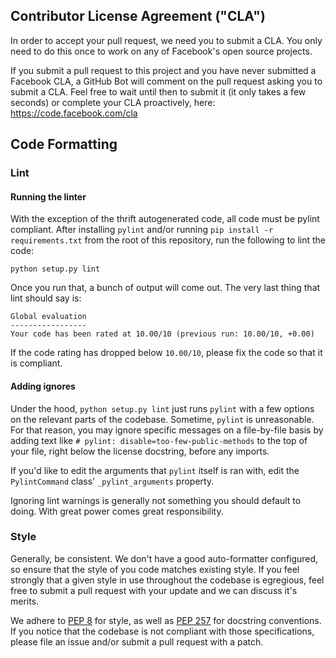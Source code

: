 ## Contributor License Agreement ("CLA")

In order to accept your pull request, we need you to submit a CLA. You only need
to do this once to work on any of Facebook's open source projects.

If you submit a pull request to this project and you have never submitted a
Facebook CLA, a GitHub Bot will comment on the pull request asking you to submit
a CLA. Feel free to wait until then to submit it (it only takes a few seconds)
or complete your CLA proactively, here: <https://code.facebook.com/cla>

## Code Formatting

### Lint

#### Running the linter

With the exception of the thrift autogenerated code, all code must be pylint
compliant. After installing `pylint` and/or running `pip install -r requirements.txt`
from the root of this repository, run the following to lint the code:

```
python setup.py lint
```

Once you run that, a bunch of output will come out. The very last thing that
lint should say is:

```
Global evaluation
-----------------
Your code has been rated at 10.00/10 (previous run: 10.00/10, +0.00)
```

If the code rating has dropped below `10.00/10`, please fix the code so that it
is compliant.

#### Adding ignores

Under the hood, `python setup.py lint` just runs `pylint` with a few options
on the relevant parts of the codebase. Sometime, `pylint` is unreasonable. For
that reason, you may ignore specific messages on a file-by-file basis by
adding text like `# pylint: disable=too-few-public-methods` to the top of your
file, right below the license docstring, before any imports.

If you'd like to edit the arguments that `pylint` itself is ran with, edit the
`PylintCommand` class' `_pylint_arguments` property.

Ignoring lint warnings is generally not something you should default to doing.
With great power comes great responsibility.

### Style

Generally, be consistent. We don't have a good auto-formatter configured, so
ensure that the style of you code matches existing style. If you feel strongly
that a given style in use throughout the codebase is egregious, feel free to
submit a pull request with your update and we can discuss it's merits.

We adhere to [PEP 8](https://www.python.org/dev/peps/pep-0008/) for style, as
well as [PEP 257](https://www.python.org/dev/peps/pep-0257/) for docstring
conventions. If you notice that the codebase is not compliant with those
specifications, please file an issue and/or submit a pull request with a patch.
